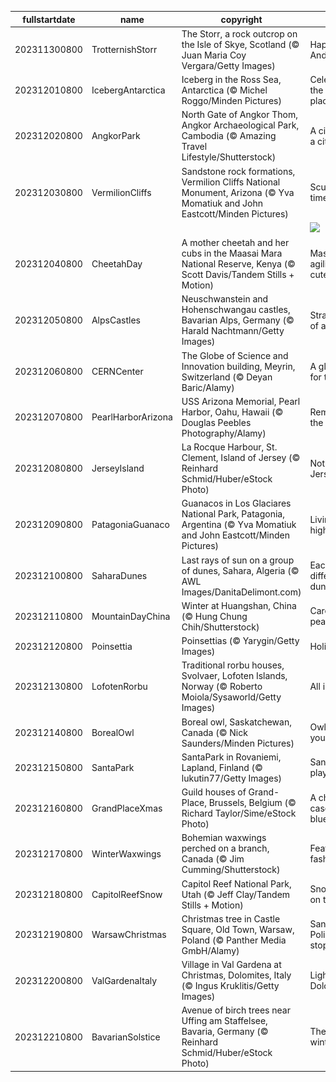 |fullstartdate|name|copyright|title|image|
|--|--|--|--|--|
202311300800|TrotternishStorr|The Storr, a rock outcrop on the Isle of Skye, Scotland (© Juan Maria Coy Vergara/Getty Images)|Happy Saint Andrew's Day|![](/en-US/2023/12/202311300800TrotternishStorr.jpg)|
202312010800|IcebergAntarctica|Iceberg in the Ross Sea, Antarctica (© Michel Roggo/Minden Pictures)|Celebrating the coolest place!|![](/en-US/2023/12/202312010800IcebergAntarctica.jpg)|
202312020800|AngkorPark|North Gate of Angkor Thom, Angkor Archaeological Park, Cambodia (© Amazing Travel Lifestyle/Shutterstock)|A city within a city|![](/en-US/2023/12/202312020800AngkorPark.jpg)|
202312030800|VermilionCliffs|Sandstone rock formations, Vermilion Cliffs National Monument, Arizona (© Yva Momatiuk and John Eastcott/Minden Pictures)|Sculpted by time|![](/en-US/2023/12/202312030800VermilionCliffs.jpg)|
||||![](/en-US/2023/12/.jpg)|
202312040800|CheetahDay|A mother cheetah and her cubs in the Maasai Mara National Reserve, Kenya (© Scott Davis/Tandem Stills + Motion)|Masters of agility and cuteness|![](/en-US/2023/12/202312040800CheetahDay.jpg)|
202312050800|AlpsCastles|Neuschwanstein and Hohenschwangau castles, Bavarian Alps, Germany (© Harald Nachtmann/Getty Images)|Straight out of a fairy tale|![](/en-US/2023/12/202312050800AlpsCastles.jpg)|
202312060800|CERNCenter|The Globe of Science and Innovation building, Meyrin, Switzerland (© Deyan Baric/Alamy)|A global code for the future|![](/en-US/2023/12/202312060800CERNCenter.jpg)|
202312070800|PearlHarborArizona|USS Arizona Memorial, Pearl Harbor, Oahu, Hawaii (© Douglas Peebles Photography/Alamy)|Remembering the fallen|![](/en-US/2023/12/202312070800PearlHarborArizona.jpg)|
202312080800|JerseyIsland|La Rocque Harbour, St. Clement, Island of Jersey (© Reinhard Schmid/Huber/eStock Photo)|Not that Jersey Shore|![](/en-US/2023/12/202312080800JerseyIsland.jpg)|
202312090800|PatagoniaGuanaco|Guanacos in Los Glaciares National Park, Patagonia, Argentina (© Yva Momatiuk and John Eastcott/Minden Pictures)|Living the high life|![](/en-US/2023/12/202312090800PatagoniaGuanaco.jpg)|
202312100800|SaharaDunes|Last rays of sun on a group of dunes, Sahara, Algeria (© AWL Images/DanitaDelimont.com)|Each day a different dune|![](/en-US/2023/12/202312100800SaharaDunes.jpg)|
202312110800|MountainDayChina|Winter at Huangshan, China (© Hung Chung Chih/Shutterstock)|Care for a peak?|![](/en-US/2023/12/202312110800MountainDayChina.jpg)|
202312120800|Poinsettia|Poinsettias (© Yarygin/Getty Images)|Holiday hues|![](/en-US/2023/12/202312120800Poinsettia.jpg)|
202312130800|LofotenRorbu|Traditional rorbu houses, Svolvaer, Lofoten Islands, Norway (© Roberto Moiola/Sysaworld/Getty Images)|All is calm|![](/en-US/2023/12/202312130800LofotenRorbu.jpg)|
202312140800|BorealOwl|Boreal owl, Saskatchewan, Canada (© Nick Saunders/Minden Pictures)|Owl eyes on you|![](/en-US/2023/12/202312140800BorealOwl.jpg)|
202312150800|SantaPark|SantaPark in Rovaniemi, Lapland, Finland (© lukutin77/Getty Images)|Santa's playground|![](/en-US/2023/12/202312150800SantaPark.jpg)|
202312160800|GrandPlaceXmas|Guild houses of Grand-Place, Brussels, Belgium (© Richard Taylor/Sime/eStock Photo)|A cheerful case of the blues|![](/en-US/2023/12/202312160800GrandPlaceXmas.jpg)|
202312170800|WinterWaxwings|Bohemian waxwings perched on a branch, Canada (© Jim Cumming/Shutterstock)|Feathered fashionistas|![](/en-US/2023/12/202312170800WinterWaxwings.jpg)|
202312180800|CapitolReefSnow|Capitol Reef National Park, Utah (© Jeff Clay/Tandem Stills + Motion)|Snow, snow on the range|![](/en-US/2023/12/202312180800CapitolReefSnow.jpg)|
202312190800|WarsawChristmas|Christmas tree in Castle Square, Old Town, Warsaw, Poland (© Panther Media GmbH/Alamy)|Santa's Polish rest stop|![](/en-US/2023/12/202312190800WarsawChristmas.jpg)|
202312200800|ValGardenaItaly|Village in Val Gardena at Christmas, Dolomites, Italy (© Ingus Kruklitis/Getty Images)|Lights of the Dolomites|![](/en-US/2023/12/202312200800ValGardenaItaly.jpg)|
202312210800|BavarianSolstice|Avenue of birch trees near Uffing am Staffelsee, Bavaria, Germany (© Reinhard Schmid/Huber/eStock Photo)|The veil of winter|![](/en-US/2023/12/202312210800BavarianSolstice.jpg)|
